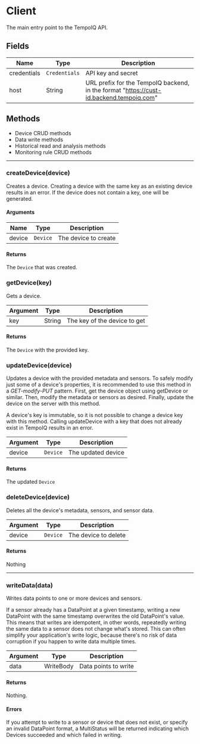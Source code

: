 # Client

The main entry point to the TempoIQ API.


## Fields

| Name | Type | Description |
|------|------|-------------|
| credentials | `Credentials` | API key and secret |
| host | String | URL prefix for the TempoIQ backend, in the format "https://cust-id.backend.tempoiq.com" |

## Methods

* Device CRUD methods
* Data write methods
* Historical read and analysis methods
* Monitoring rule CRUD methods

---

### createDevice(device)
Creates a device. Creating a device with the same key as an existing device
results in an error. If the device does not contain a key, one will be
generated.

#### Arguments

| Name | Type | Description |
| -------- | ---- | ----------- |
| device | `Device` | The device to create |

#### Returns
The `Device` that was created.


### getDevice(key)
Gets a device.

| Argument | Type | Description |
| -------- | ---- | ----------- |
| key | String | The key of the device to get |

#### Returns
The `Device` with the provided key.


### updateDevice(device)
Updates a device with the provided metadata and sensors. To safely modify just
some of a device's properties, it is recommended to use this method in a
*GET-modify-PUT* pattern. First, get the device object using getDevice or
similar. Then, modify the metadata or sensors as desired. Finally, update the
device on the server with this method.

A device's key is immutable, so it is not possible to change a device
key with this method. Calling updateDevice with a key that does not already
exist in TempoIQ results in an error.

| Argument | Type | Description |
| -------- | ---- | ----------- |
| device | `Device` | The updated device |

#### Returns
The updated `Device`


### deleteDevice(device)
Deletes all the device's metadata, sensors, and sensor data.

| Argument | Type | Description |
| -------- | ---- | ----------- |
| device | `Device` | The device to delete |

#### Returns
Nothing

---

### writeData(data)
Writes data points to one or more devices and sensors.

If a sensor already has a DataPoint at a given timestamp, writing a new
DataPoint with the same timestamp overwrites the old DataPoint's
value. This means that writes are idempotent, in other words, repeatedly
writing the same data to a sensor does not change what's stored. This
can often simplify your application's write logic, because there's
no risk of data corruption if you happen to write data multiple times.


| Argument | Type | Description |
| -------- | ---- | ----------- |
| data | WriteBody | Data points to write |

#### Returns
Nothing.

#### Errors
If you attempt to write to a sensor or device that does not exist, or
specify an invalid DataPoint format, a MultiStatus will be returned
indicating which Devices succeeded and which failed in writing.
